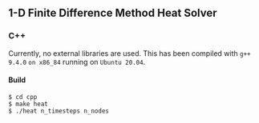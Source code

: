 ## 1-D Finite Difference Method Heat Solver

### C++

Currently, no external libraries are used. This has been compiled with `g++ 9.4.0` `on x86_84`
running on `Ubuntu 20.04`.

#### Build

```
$ cd cpp
$ make heat
$ ./heat n_timesteps n_nodes
```

